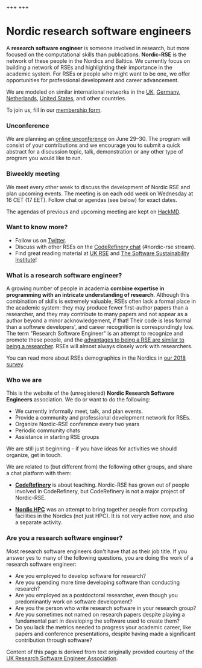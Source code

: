 +++
+++

# Nordic research software engineers

A **research software engineer** is someone involved in research, but
more focused on the computational skills than publications.
**Nordic-RSE** is the network of these people in the Nordics and Baltics.  We
currently focus on building a network of RSEs and highlighting their
importance in the academic system.  For RSEs or people who might want to be one,
we offer opportunities for professional development and career
advancement.

We are modeled on similar international networks in the
[UK](https://rse.ac.uk), [Germany](https://de-rse.org),
[Netherlands](https://nl-rse.org/), [United
States](https://us-rse.org), and other countries.

To join us, fill in our [membership form](https://forms.gle/qCVVRGXPi3Hq7inW6).


### Unconference

We are planning an [online unconference](/events/2021-online-unconference) on June 29–30. The program will consist of your contributions and we encourage you to submit a quick abstract for a discussion topic, talk, demonstration or any other type of program you would like to run.

### Biweekly meeting

We meet every other week to discuss the development of Nordic RSE and plan upcoming events. The meeting is on each odd week on Wednesday at 16 CET (17 EET). Follow chat or agendas (see below) for exact dates.

The agendas of previous and upcoming meeting are kept on [HackMD](https://hackmd.io/@nordic-rse/biweekly).


### Want to know more?

- Follow us on [Twitter](https://twitter.com/nordic_rse).
- Discuss with other RSEs on the [CodeRefinery chat](https://coderefinery.zulipchat.com) (#nordic-rse stream).
- Find great reading material at [UK RSE](https://rse.ac.uk) and [The Software Sustainability Institute](https://www.software.ac.uk)!


### What is a research software engineer?

A growing number of people in academia **combine expertise in programming with an
intricate understanding of research**. Although this combination of skills is
extremely valuable, RSEs often lack a formal place in the academic
system: they may produce fewer first-author papers than a researcher,
and they may contribute to many papers and not appear as a
author beyond a minor acknowledgement, if that!
Their code is less
formal than a software developers', and career recognition is
correspondingly low.  The term "Research Software Engineer" is an attempt
to recognize and promote these people, and the [advantages to being a
RSE are similar to being a
researcher](https://www.software.ac.uk/blog/2013-08-23-ten-reasons-be-research-software-engineer).
RSEs will almost always closely work with researchers.

You can read more about RSEs demographics in the Nordics in [our 2018
survey](https://github.com/nordic-rse/RSE_intro_survey).


### Who we are

This is the website of the (unregistered) **Nordic Research Software
Engineers** association.  We do or want to do the following:

* We currently informally meet, talk, and plan events.
* Provide a community and professional development network for RSEs.
* Organize Nordic-RSE conference every two years
* Periodic community chats
* Assistance in starting RSE groups

We are still just beginning - if you have ideas for activities we
should organize, get in touch.

We are related to (but different from) the following other groups, and
share a chat platform with them:

* **[CodeRefinery](https://coderefinery.org)** is about teaching.
  Nordic-RSE has grown out of people involved in CodeRefinery, but
  CodeRefinery is not a major project of Nordic-RSE.

* **[Nordic HPC](https://nordichpc.github.io)** was an attempt to
  bring together people from computing facilities in the Nordics (not
  just HPC).  It is not very active now, and also a separate
  activity.


### Are you a research software engineer?

Most research software engineers don't have that as their job title.  If you answer yes to many of the following
questions, you are doing the work of a research software engineer:

- Are you employed to develop software for research?
- Are you spending more time developing software than conducting research?
- Are you employed as a postdoctoral researcher, even though you predominantly work on software development?
- Are you the person who write research software in your research group?
- Are you sometimes not named on research papers despite playing a fundamental part in developing the software used to create them?
- Do you lack the metrics needed to progress your academic career, like papers
  and conference presentations, despite having made a significant contribution
  through software?

Content of this page is derived from text originally provided courtesy of the
[UK Research Software Engineer Association](https://rse.ac.uk).
